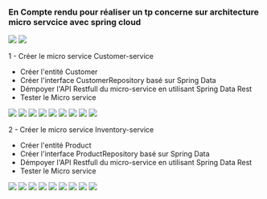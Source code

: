 <h3>En Compte rendu pour réaliser un tp concerne sur architecture micro servcice avec spring cloud</h3>

<img src="phots/1/img01.png">
<img src="phots/1/img02.png">
<p>1 - Créer le micro service Customer-service</p>
<ul>
<li>Créer l'entité Customer</li>
<li>Créer l'interface CustomerRepository basé sur Spring Data</li>
<li>Démpoyer l'API Restfull du micro-service en utilisant Spring Data Rest</li>
<li>Tester le Micro service</li>
</ul>
<img src="phots/1/img12.png">
<img src="phots/1/img03.png">
<img src="phots/1/img04.png">
<img src="phots/1/img05.png">
<img src="phots/1/img06.png">
<img src="phots/1/img07.png">
<img src="phots/1/img08.png">
<img src="phots/1/img09.png">
<img src="phots/1/img10.png">
<p>2 - Créer le micro service Inventory-service</p>
<ul>
<li>Créer l'entité Product</li>
<li>Créer l'interface ProductRepository basé sur Spring Data</li>
<li>Démpoyer l'API Restfull du micro-service en utilisant Spring Data Rest</li>
<li>Tester le Micro service</li>
</ul>

<img src="phots/2/img01.png">
<img src="phots/2/img02.png">
<img src="phots/2/img04.png">
<img src="phots/2/img05.png">
<img src="phots/2/img06.png">
<img src="phots/2/img07.png">
<img src="phots/2/img08.png">
<img src="phots/2/img10.png">
<img src="phots/2/img11.png">